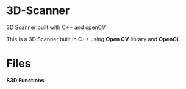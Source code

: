 
# 3D-Scanner
3D Scanner built with C++ and openCV

This is a 3D Scanner built in C++ using **Open CV** library  and **OpenGL**


# Files

**S3D Functions**
